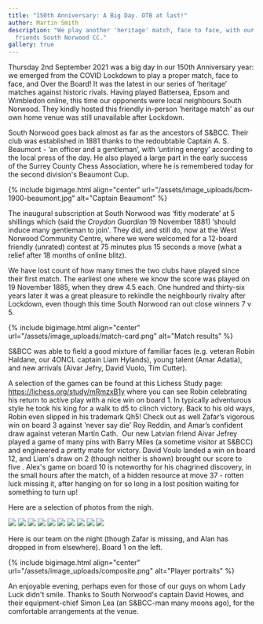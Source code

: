 ```yaml
---
title: "150th Anniversary: A Big Day. OTB at last!"
author: Martin Smith
description: "We play another 'heritage' match, face to face, with our old
  friends South Norwood CC."
gallery: true
---
```


Thursday 2nd September 2021 was a big day in our 150th Anniversary year: we emerged from the COVID Lockdown to play a proper match, face to face, and Over the Board! It was the latest in our series of ‘heritage’ matches against historic rivals. Having played Battersea, Epsom and Wimbledon online, this time our opponents were local neighbours South Norwood. They kindly hosted this friendly in-person 'heritage match' as our own home venue was still unavailable after Lockdown.

South Norwood goes back almost as far as the ancestors of S&BCC. Their club was established in 1881 thanks to the redoubtable Captain A. S. Beaumont - ‘an officer and a gentleman’, with ‘untiring energy’ according to the local press of the day. He also played a large part in the early success of the Surrey County Chess Association, where he is remembered today for the second division's Beaumont Cup.   

{% include bigimage.html align="center" url="/assets/image_uploads/bcm-1900-beaumont.jpg" alt="Captain Beaumont" %}

The inaugural subscription at South Norwood was ‘fitly moderate’ at 5 shillings which (said the *Croydon Guardian* 19 November 1881) ‘should induce many gentleman to join'. They did, and still do, now at the West Norwood Community Centre, where we were welcomed for a 12-board friendly (unrated) contest at 75 minutes plus 15 seconds a move (what a relief after 18 months of online blitz).

We have lost count of how many times the two clubs have played since their first match. The earliest one where we know the score was played on 19 November 1885, when they drew 4.5 each. One hundred and thirty-six years later it was a great pleasure to rekindle the neighbourly rivalry after Lockdown, even though this time South Norwood ran out close winners 7 v 5.

{% include bigimage.html align="center" url="/assets/image_uploads/match-card.png" alt="Match results" %}

S&BCC was able to field a good mixture of familiar faces (e.g. veteran Robin Haldane, our 4ONCL captain Liam Hylands), young talent (Amar Adatia), and new arrivals (Aivar Jefry, David Vuolo, Tim Cutter).  

A selection of the games can be found at this Lichess Study page: <https://lichess.org/study/mRmzxB1y> where you can see Robin celebrating his return to active play with a nice win on board 1. In typically adventurous style he took his king for a walk to d5 to clinch victory. Back to his old ways, Robin even slipped in his trademark Qh5! Check out as well Zafar’s vigorous win on board 3 against 'never say die' Roy Reddin, and Amar’s confident draw against veteran Martin Cath.  Our new Latvian friend Aivar Jefrey played a game of many pins with Barry Miles (a sometime visitor at S&BCC) and engineered a pretty mate for victory. David Voulo landed a win on board 12, and  Liam's draw on 2 (though neither is shown) brought our score to five . Alex's game on board 10 is noteworthy for his chagrined discovery, in the small hours after the match, of a hidden resource at move 37 - rotten luck missing it, after hanging on for so long in a lost position waiting for something to turn up!  

Here are a selection of photos from the nigh.

<!-- Add images to <div class="fotorama"></div> -->
<div class="fotorama" 
     data-loop="true"
     data-arrows="true"
     data-click="true"
     data-swipe="true"
     data-width="100%">
  <img src="/assets/snheritage/sn-panorma.jpg">
  <img src="/assets/snheritage/sn1-robin.jpg">
  <img src="/assets/snheritage/sn2-liam-paul.jpg">
  <img src="/assets/snheritage/sn3-amar.jpg">
  <img src="/assets/snheritage/sn4-michael.jpg">
  <img src="/assets/snheritage/sn5-avar.jpg">
  <img src="/assets/snheritage/sn6-tim.jpg">
  <img src="/assets/snheritage/sn7-alex.jpg">
  <img src="/assets/snheritage/sn8-eric.jpg">
  <img src="/assets/snheritage/sn8-david.jpg">
</div>

Here is our team on the night (though Zafar is missing, and Alan has dropped in from elsewhere). Board 1 on the left.

{% include bigimage.html align="center" url="/assets/image_uploads/composite.png" alt="Player portraits" %}

An enjoyable evening, perhaps even for those of our guys on whom Lady Luck didn't smile. Thanks to South Norwood's captain David Howes, and their equipment-chief Simon Lea (an S&BCC-man many moons ago), for the comfortable arrangements at the venue.
